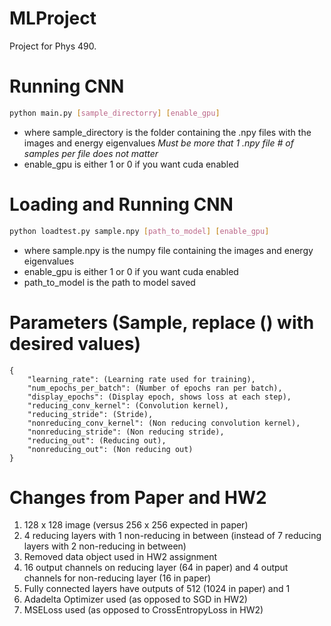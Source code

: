 # MLProject
Project for Phys 490.


# Running CNN

```sh
python main.py [sample_directorry] [enable_gpu]
```

- where sample_directory is the folder containing the .npy files with the images and energy eigenvalues
*Must be more that 1 .npy file* *# of samples per file does not matter*
- enable_gpu is either 1 or 0 if you want cuda enabled

# Loading and Running CNN

```sh
python loadtest.py sample.npy [path_to_model] [enable_gpu]
```

- where sample.npy is the numpy file containing the images and energy eigenvalues
- enable_gpu is either 1 or 0 if you want cuda enabled
- path_to_model is the path to model saved

# Parameters (Sample, replace () with desired values) 
```
{
	"learning_rate": (Learning rate used for training),
	"num_epochs_per_batch": (Number of epochs ran per batch),
	"display_epochs": (Display epoch, shows loss at each step),
	"reducing_conv_kernel": (Convolution kernel),
	"reducing_stride": (Stride),
	"nonreducing_conv_kernel": (Non reducing convolution kernel),
	"nonreducing_stride": (Non reducing stride),
	"reducing_out": (Reducing out),
	"nonreducing_out": (Non reducing out)
}
```

# Changes from Paper and HW2

1) 128 x 128 image (versus 256 x 256 expected in paper)
2) 4 reducing layers with 1 non-reducing in between (instead of 7 reducing layers with 2 non-reducing in between)
3) Removed data object used in HW2 assignment 
4) 16 output channels on reducing layer (64 in paper) and 4 output channels for non-reducing layer (16 in paper)
5) Fully connected layers have outputs of 512 (1024 in paper) and 1
6) Adadelta Optimizer used (as opposed to SGD in HW2)
7) MSELoss used (as opposed to CrossEntropyLoss in HW2) 
